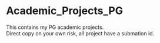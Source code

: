 # Academic_Projects_PG
This contains my PG academic projects.<br />
Direct copy on your own risk, all project have a submation id.
